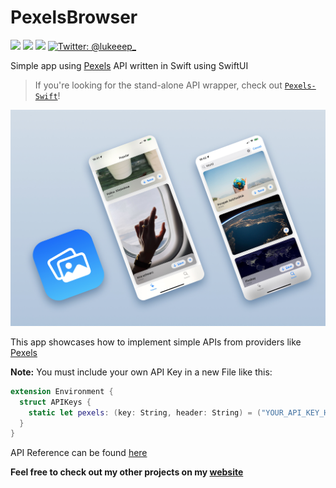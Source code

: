 # PexelsBrowser
<p>
    <img src="https://img.shields.io/badge/Swift-5.5.1-ff69b4.svg" />
    <img src="https://img.shields.io/badge/iOS-15+-brightgreen.svg" />
    <img src="https://img.shields.io/badge/macOS-12+-brightgreen.svg" />
    <a href="https://twitter.com/lukeeep_">
        <img src="https://img.shields.io/badge/Contact-@lukeeep_-lightgrey.svg?style=flat" alt="Twitter: @lukeeep_" />
    </a>
</p>

Simple app using [Pexels](https://pexels.com) API written in Swift using SwiftUI

> If you're looking for the stand-alone API wrapper, check out [`Pexels-Swift`](https://github.com/lukepistrol/Pexels-Swift)!

![Pexels Browser Preview](https://github.com/lukepistrol/PexelsBrowser/blob/master/Resources/PexelsBrowserApp.jpg "Pexels Browser")

This app showcases how to implement simple APIs from providers like [Pexels](https://pexels.com)

**Note:** You must include your own API Key in a new File like this:

```swift 
extension Environment {
  struct APIKeys {
    static let pexels: (key: String, header: String) = ("YOUR_API_KEY_HERE", "Authorization")
  }
} 
```

API Reference can be found [here](https://www.pexels.com/api/documentation/)

**Feel free to check out my other projects on my [website](https://lukaspistrol.com)**
